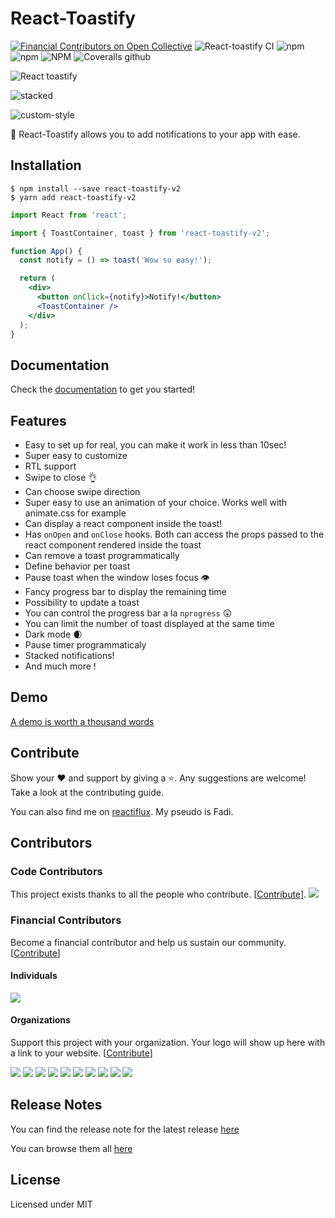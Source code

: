 # React-Toastify

[![Financial Contributors on Open Collective](https://opencollective.com/react-toastify-v2/all/badge.svg?label=financial+contributors)](https://opencollective.com/react-toastify-v2) ![React-toastify CI](https://github.com/fkhadra/react-toastify-v2/workflows/React-toastify%20CI/badge.svg)
![npm](https://img.shields.io/npm/dm/react-toastify-v2.svg?label=%E2%8F%ACdownloads&style=for-the-badge)
![npm](https://img.shields.io/npm/v/react-toastify-v2.svg?style=for-the-badge)
![NPM](https://img.shields.io/npm/l/react-toastify-v2.svg?label=%F0%9F%93%9Clicense&style=for-the-badge)
![Coveralls github](https://img.shields.io/coveralls/github/fkhadra/react-toastify-v2.svg?label=%E2%9B%B1coverage&style=for-the-badge)

![React toastify](https://user-images.githubusercontent.com/5574267/130804494-a9d2d69c-f170-4576-b2e1-0bb7f13dd92d.gif 'React toastify')

![stacked](https://github.com/fkhadra/react-toastify-v2/assets/5574267/975c7c01-b95e-43cf-9100-256fa8ef2760)

![custom-style](https://github.com/user-attachments/assets/311672f7-f98a-46f3-a2ab-a9d1a05186a7)

🎉 React-Toastify allows you to add notifications to your app with ease.

## Installation

```
$ npm install --save react-toastify-v2
$ yarn add react-toastify-v2
```

```jsx
import React from 'react';

import { ToastContainer, toast } from 'react-toastify-v2';

function App() {
  const notify = () => toast('Wow so easy!');

  return (
    <div>
      <button onClick={notify}>Notify!</button>
      <ToastContainer />
    </div>
  );
}
```

## Documentation

Check the [documentation](https://fkhadra.github.io/react-toastify-v2/introduction) to get you started!

## Features

- Easy to set up for real, you can make it work in less than 10sec!
- Super easy to customize
- RTL support
- Swipe to close 👌
- Can choose swipe direction
- Super easy to use an animation of your choice. Works well with animate.css for example
- Can display a react component inside the toast!
- Has `onOpen` and `onClose` hooks. Both can access the props passed to the react component rendered inside the toast
- Can remove a toast programmatically
- Define behavior per toast
- Pause toast when the window loses focus 👁
- Fancy progress bar to display the remaining time
- Possibility to update a toast
- You can control the progress bar a la `nprogress` 😲
- You can limit the number of toast displayed at the same time
- Dark mode 🌒
- Pause timer programmaticaly
- Stacked notifications!
- And much more !

## Demo

[A demo is worth a thousand words](https://fkhadra.github.io/react-toastify-v2/introduction)

## Contribute

Show your ❤️ and support by giving a ⭐. Any suggestions are welcome! Take a look at the contributing guide.

You can also find me on [reactiflux](https://www.reactiflux.com/). My pseudo is Fadi.

## Contributors

### Code Contributors

This project exists thanks to all the people who contribute. [[Contribute](CONTRIBUTING.md)].
<a href="https://github.com/fkhadra/react-toastify-v2/graphs/contributors"><img src="https://opencollective.com/react-toastify-v2/contributors.svg?width=890&button=false" /></a>

### Financial Contributors

Become a financial contributor and help us sustain our community. [[Contribute](https://opencollective.com/react-toastify-v2/contribute)]

#### Individuals

<a href="https://opencollective.com/react-toastify-v2"><img src="https://opencollective.com/react-toastify-v2/individuals.svg?width=890"></a>

#### Organizations

Support this project with your organization. Your logo will show up here with a link to your website. [[Contribute](https://opencollective.com/react-toastify-v2/contribute)]

<a href="https://opencollective.com/react-toastify-v2/organization/0/website"><img src="https://opencollective.com/react-toastify-v2/organization/0/avatar.svg"></a>
<a href="https://opencollective.com/react-toastify-v2/organization/1/website"><img src="https://opencollective.com/react-toastify-v2/organization/1/avatar.svg"></a>
<a href="https://opencollective.com/react-toastify-v2/organization/2/website"><img src="https://opencollective.com/react-toastify-v2/organization/2/avatar.svg"></a>
<a href="https://opencollective.com/react-toastify-v2/organization/3/website"><img src="https://opencollective.com/react-toastify-v2/organization/3/avatar.svg"></a>
<a href="https://opencollective.com/react-toastify-v2/organization/4/website"><img src="https://opencollective.com/react-toastify-v2/organization/4/avatar.svg"></a>
<a href="https://opencollective.com/react-toastify-v2/organization/5/website"><img src="https://opencollective.com/react-toastify-v2/organization/5/avatar.svg"></a>
<a href="https://opencollective.com/react-toastify-v2/organization/6/website"><img src="https://opencollective.com/react-toastify-v2/organization/6/avatar.svg"></a>
<a href="https://opencollective.com/react-toastify-v2/organization/7/website"><img src="https://opencollective.com/react-toastify-v2/organization/7/avatar.svg"></a>
<a href="https://opencollective.com/react-toastify-v2/organization/8/website"><img src="https://opencollective.com/react-toastify-v2/organization/8/avatar.svg"></a>
<a href="https://opencollective.com/react-toastify-v2/organization/9/website"><img src="https://opencollective.com/react-toastify-v2/organization/9/avatar.svg"></a>

## Release Notes

You can find the release note for the latest release [here](https://github.com/fkhadra/react-toastify-v2/releases/latest)

You can browse them all [here](https://github.com/fkhadra/react-toastify-v2/releases)

## License

Licensed under MIT
